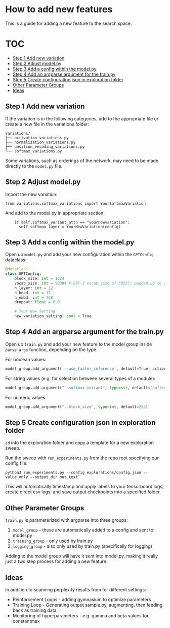 # How to add new features

This is a guide for adding a new feature to the search space.

# TOC

* [Step 1 Add new variation](#step-1-add-new-variation)
* [Step 2 Adjust model.py](#step-2-adjust-modelpy)
* [Step 3 Add a config within the model.py](#step-3-add-a-config-within-the-modelpy)
* [Step 4 Add an argparse argument for the train.py](#step-4-add-an-argparse-argument-for-the-trainpy)
* [Step 5 Create configuration json in exploration folder](#step-5-create-configuration-json-in-exploration-folder)
* [Other Parameter Groups](#other-parameter-groups)
* [Ideas](#ideas)

## Step 1 Add new variation


If the variation is in the following categories, add to the appropriate file or
create a new file in the variations folder:

```
variations/
├── activation_variations.py
├── normalization_variations.py
├── position_encoding_variations.py
└── softmax_variations.py
```
Some variations, such as orderings of the network, may need to be made directly
to the `model.py` file.

## Step 2 Adjust model.py

Import the new variation:
```
from variations.softmax_variations import YourSoftmaxVariation
```

And add to the model.py in appropriate section:
```
    if self.softmax_variant_attn == "yournewvariation":
      self.softmax_layer = YourNewVariation(config)
```

## Step 3 Add a config within the model.py

Open up `model.py` and add your new configuration within the `GPTConfig`
dataclass:

```python
@dataclass
class GPTConfig:
    block_size: int = 1024
    vocab_size: int = 50304 # GPT-2 vocab_size of 50257, padded up to nearest m
    n_layer: int = 12
    n_head: int = 12
    n_embd: int = 768
    dropout: float = 0.0

    # Your New Setting
    new_variation_setting: bool = True
```

## Step 4 Add an argparse argument for the train.py


Open up `train.py` and add your new feature to the model group inside `parse_args` function,
depending on the type:

For boolean values:
```python
model_group.add_argument('--use_faster_inference', default=True, action=argparse.BooleanOptionalAction)
```

For string values (e.g. for selection between several types of a module):
```python
model_group.add_argument("--softmax_variant", type=str, default="softermax", choices=["constantmax", "polymax", "strongermax", "softermax", "sigsoftmax", "sigsoftmax_base2"])
```

For numeric values:
```python
model_group.add_argument("--block_size", type=int, default=256)
```

## Step 5 Create configuration json in exploration folder

`cd` into the exploration folder and copy a template for a new exploration sweep.

Run the sweep with `run_experiments.py` from the repo root specifying our
config file.

```
python3 run_experiments.py --config explorations/config.json --value_only --output_dir out_test`
```

This will automatically timestamp and apply labels to your tensorboard logs,
create direct csv logs, and save output checkpoints into a specified folder.

## Other Parameter Groups

`train.py` is parameterized with argparse into three groups:

1. `model_group` - these are automatically added to a config and sent to model.py
2. `training_group` - only used by train.py
3. `logging_group` - also only used by train.py (specifically for logging)

Adding to the model group will have it sent into model.py, making it really just
a two step process for adding a new feature.

## Ideas

In addition to scanning perplexity results from for different settings:

- Reinforcement Loops - adding gymnasium to optimize parameters
- Training Loop - Generating output sample.py, augmenting, then feeding back as training data.
- Monitoring of hyperparameters - e.g. gamma and beta values for constantmax

